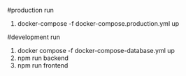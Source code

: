 #production run

1. docker-compose -f docker-compose.production.yml up

#development run

1. docker compose -f docker-compose-database.yml up
2. npm run backend
3. npm run frontend
